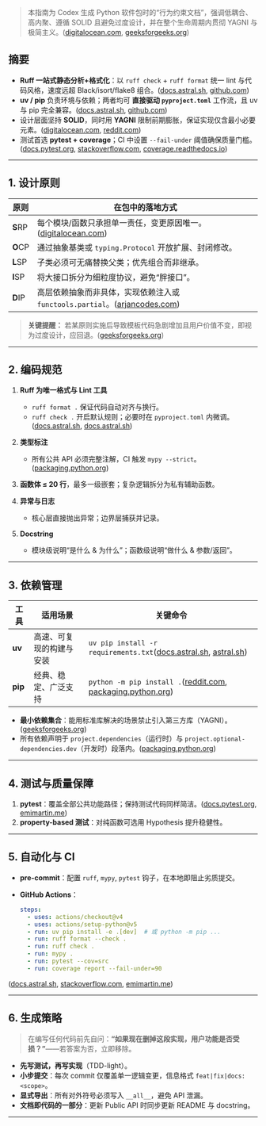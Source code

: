 > 本指南为 Codex 生成 Python 软件包时的“行为约束文档”，强调低耦合、高内聚、遵循 SOLID 且避免过度设计，并在整个生命周期内贯彻 YAGNI 与极简主义。([digitalocean.com][1], [geeksforgeeks.org][2])

## 摘要

* **Ruff 一站式静态分析+格式化**：以 `ruff check` + `ruff format` 统一 lint 与代码风格，速度远超 Black/isort/flake8 组合。([docs.astral.sh][3], [github.com][4])
* **uv / pip** 负责环境与依赖；两者均可 **直接驱动 `pyproject.toml`** 工作流，且 uv 与 pip 完全兼容。([docs.astral.sh][5], [github.com][6])
* 设计层面坚持 **SOLID**，同时用 **YAGNI** 限制前期膨胀，保证实现仅含最小必要元素。([digitalocean.com][1], [reddit.com][7])
* 测试首选 **pytest + coverage**；CI 中设置 `--fail-under` 阈值确保质量门槛。([docs.pytest.org][8], [stackoverflow.com][9], [coverage.readthedocs.io][10])

---

## 1. 设计原则

| 原则      | 在包中的落地方式                                                      |
| ------- | ------------------------------------------------------------- |
| **S**RP | 每个模块/函数只承担单一责任，变更原因唯一。([digitalocean.com][1])                 |
| **O**CP | 通过抽象基类或 `typing.Protocol` 开放扩展、封闭修改。                          |
| **L**SP | 子类必须可无痛替换父类；优先组合而非继承。                                         |
| **I**SP | 将大接口拆分为细粒度协议，避免“胖接口”。                                         |
| **D**IP | 高层依赖抽象而非具体，实现依赖注入或 `functools.partial`。([arjancodes.com][11]) |

> **关键提醒：** 若某原则实施后导致模板代码急剧增加且用户价值不变，即视为过度设计，应回退。([geeksforgeeks.org][2])

---

## 2. 编码规范

1. **Ruff 为唯一格式与 Lint 工具**

   * `ruff format .` 保证代码自动对齐与换行。
   * `ruff check .` 开启默认规则；必要时在 `pyproject.toml` 内微调。([docs.astral.sh][3], [docs.astral.sh][12])
2. **类型标注**

   * 所有公共 API 必须完整注解，CI 触发 `mypy --strict`。([packaging.python.org][13])
3. **函数体 ≤ 20 行**，最多一级嵌套；复杂逻辑拆分为私有辅助函数。
4. **异常与日志**

   * 核心层直接抛出异常；边界层捕获并记录。
5. **Docstring**

   * 模块级说明“是什么 & 为什么”；函数级说明“做什么 & 参数/返回”。

---

## 3. 依赖管理

| 工具      | 适用场景         | 关键命令                                                                       |
| ------- | ------------ | -------------------------------------------------------------------------- |
| **uv**  | 高速、可复现的构建与安装 | `uv pip install -r requirements.txt`([docs.astral.sh][5], [astral.sh][14]) |
| **pip** | 经典、稳定、广泛支持   | `python -m pip install .`([reddit.com][15], [packaging.python.org][13])    |

* **最小依赖集合**：能用标准库解决的场景禁止引入第三方库（YAGNI）。([geeksforgeeks.org][2])
* 所有依赖声明于 `project.dependencies`（运行时）与 `project.optional-dependencies.dev`（开发时）段落内。([packaging.python.org][13])

---

## 4. 测试与质量保障

1. **pytest**：覆盖全部公共功能路径；保持测试代码同样简洁。([docs.pytest.org][8], [emimartin.me][16])
3. **property-based 测试**：对纯函数可选用 Hypothesis 提升稳健性。

---

## 5. 自动化与 CI

* **pre-commit**：配置 `ruff`, `mypy`, `pytest` 钩子，在本地即阻止劣质提交。
* **GitHub Actions**：

  ```yaml
  steps:
    - uses: actions/checkout@v4
    - uses: actions/setup-python@v5
    - run: uv pip install -e .[dev]  # 或 python -m pip ...
    - run: ruff format --check .
    - run: ruff check .
    - run: mypy .
    - run: pytest --cov=src
    - run: coverage report --fail-under=90
  ```

([docs.astral.sh][5], [stackoverflow.com][9], [emimartin.me][16])

---

## 6. 生成策略

> 在编写任何代码前先自问：**“如果现在删掉这段实现，用户功能是否受损？”**——若答案为否，立即移除。

* **先写测试，再写实现**（TDD-light）。
* **小步提交**：每次 commit 仅覆盖单一逻辑变更，信息格式 `feat|fix|docs: <scope>`。
* **显式导出**：所有对外符号必须写入 `__all__`，避免 API 泄漏。
* **文档即代码的一部分**：更新 Public API 时同步更新 README 与 docstring。

---


[1]: https://www.digitalocean.com/community/conceptual-articles/s-o-l-i-d-the-first-five-principles-of-object-oriented-design?utm_source=chatgpt.com "SOLID Design Principles Explained: Building Better Software ..."
[2]: https://www.geeksforgeeks.org/what-is-yagni-principle-you-arent-gonna-need-it/?utm_source=chatgpt.com "What is YAGNI principle (You Aren't Gonna Need It)? - GeeksforGeeks"
[3]: https://docs.astral.sh/ruff/formatter/?utm_source=chatgpt.com "The Ruff Formatter - Astral Docs"
[4]: https://github.com/astral-sh/ruff?utm_source=chatgpt.com "astral-sh/ruff: An extremely fast Python linter and code formatter ... - GitHub"
[5]: https://docs.astral.sh/uv/pip/compatibility/?utm_source=chatgpt.com "Compatibility with pip | uv - Astral Docs"
[6]: https://github.com/astral-sh/uv?utm_source=chatgpt.com "astral-sh/uv: An extremely fast Python package and project ... - GitHub"
[7]: https://www.reddit.com/r/ExperiencedDevs/comments/11vonwg/yagni_is_a_good_principle_but_many_devs_miss_the/?utm_source=chatgpt.com "\"YAGNI\" is a good principle, but many devs miss the point and conflate it ..."
[8]: https://docs.pytest.org/en/stable/explanation/goodpractices.html?utm_source=chatgpt.com "Good Integration Practices - pytest documentation"
[9]: https://stackoverflow.com/questions/59420123/is-there-a-standard-way-to-fail-pytest-if-test-coverage-falls-under-x?utm_source=chatgpt.com "Is there a standard way to fail pytest if test coverage falls under x%"
[10]: https://coverage.readthedocs.io/?utm_source=chatgpt.com "Coverage.py — Coverage.py 7.9.1 documentation"
[11]: https://arjancodes.com/blog/dependency-inversion-principle-in-python-programming/?utm_source=chatgpt.com "Mastering Dependency Inversion in Python Coding | ArjanCodes"
[12]: https://docs.astral.sh/ruff/?utm_source=chatgpt.com "Ruff - Astral Docs"
[13]: https://packaging.python.org/tutorials/managing-dependencies/?utm_source=chatgpt.com "Managing Application Dependencies - Python Packaging User Guide"
[14]: https://astral.sh/blog/uv?utm_source=chatgpt.com "uv: Python packaging in Rust - Astral"
[15]: https://www.reddit.com/r/Python/comments/1gphzn2/a_completeish_guide_to_dependency_management_in/?utm_source=chatgpt.com "A complete-ish guide to dependency management in Python - Reddit"
[16]: https://emimartin.me/pytest_best_practices?utm_source=chatgpt.com "Pytest best practices - Emiliano Martin"


